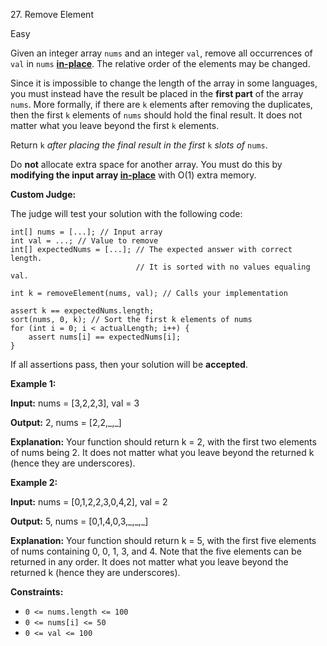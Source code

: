 27\. Remove Element

Easy

Given an integer array `nums` and an integer `val`, remove all occurrences of `val` in `nums` [**in-place**](https://en.wikipedia.org/wiki/In-place_algorithm). The relative order of the elements may be changed.

Since it is impossible to change the length of the array in some languages, you must instead have the result be placed in the **first part** of the array `nums`. More formally, if there are `k` elements after removing the duplicates, then the first `k` elements of `nums` should hold the final result. It does not matter what you leave beyond the first `k` elements.

Return `k` _after placing the final result in the first_ `k` _slots of_ `nums`.

Do **not** allocate extra space for another array. You must do this by **modifying the input array [in-place](https://en.wikipedia.org/wiki/In-place_algorithm)** with O(1) extra memory.

**Custom Judge:**

The judge will test your solution with the following code:

    int[] nums = [...]; // Input array
    int val = ...; // Value to remove
    int[] expectedNums = [...]; // The expected answer with correct length.
                                // It is sorted with no values equaling val.

    int k = removeElement(nums, val); // Calls your implementation

    assert k == expectedNums.length;
    sort(nums, 0, k); // Sort the first k elements of nums
    for (int i = 0; i < actualLength; i++) {
        assert nums[i] == expectedNums[i];
    } 

If all assertions pass, then your solution will be **accepted**.

**Example 1:**

**Input:** nums = [3,2,2,3], val = 3

**Output:** 2, nums = [2,2,\_,\_]

**Explanation:** Your function should return k = 2, with the first two elements of nums being 2. It does not matter what you leave beyond the returned k (hence they are underscores). 

**Example 2:**

**Input:** nums = [0,1,2,2,3,0,4,2], val = 2

**Output:** 5, nums = [0,1,4,0,3,\_,\_,\_]

**Explanation:** Your function should return k = 5, with the first five elements of nums containing 0, 0, 1, 3, and 4. Note that the five elements can be returned in any order. It does not matter what you leave beyond the returned k (hence they are underscores). 

**Constraints:**

*   `0 <= nums.length <= 100`
*   `0 <= nums[i] <= 50`
*   `0 <= val <= 100`